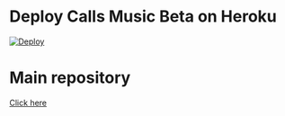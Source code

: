 # Deploy Calls Music Beta on Heroku

[![Deploy](https://www.herokucdn.com/deploy/button.svg)](https://heroku.com/deploy?template=https://github.com/trdrive/TRCallsmusic)

# Main repository

[Click here](https://github.com/trdrive/TRCallsmusic)
